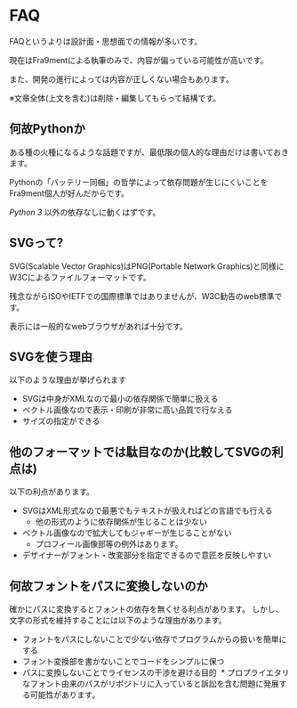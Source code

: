 # FAQ
FAQというよりは設計面・思想面での情報が多いです。

現在はFra9mentによる執筆のみで、内容が偏っている可能性が高いです。

また、開発の進行によっては内容が正しくない場合もあります。

※文章全体(上文を含む)は削除・編集してもらって結構です。

## 何故Pythonか
ある種の火種になるような話題ですが、最低限の個人的な理由だけは書いておきます。

Pythonの「バッテリー同梱」の哲学によって依存問題が生じにくいことをFra9ment個人が好んだからです。

*Python 3* 以外の依存なしに動くはずです。

## SVGって?
SVG(Scalable Vector Graphics)はPNG(Portable Network Graphics)と同様にW3Cによるファイルフォーマットです。

残念ながらISOやIETFでの国際標準ではありませんが、W3C勧告のweb標準です。

表示には一般的なwebブラウザがあれば十分です。

## SVGを使う理由
以下のような理由が挙げられます
* SVGは中身がXMLなので最小の依存関係で簡単に扱える
* ベクトル画像なので表示・印刷が非常に高い品質で行なえる
* サイズの指定ができる

## 他のフォーマットでは駄目なのか(比較してSVGの利点は)
以下の利点があります。
* SVGはXML形式なので最悪でもテキストが扱えればどの言語でも行える
  * 他の形式のように依存関係が生じることは少ない
* ベクトル画像なので拡大してもジャギーが生じることがない
  * プロフィール画像部等の例外はあります。
* デザイナーがフォント・改変部分を指定できるので意匠を反映しやすい

## 何故フォントをパスに変換しないのか
確かにパスに変換するとフォントの依存を無くせる利点があります。
しかし、文字の形式を維持することには以下のような理由があります。

* フォントをパスにしないことで少ない依存でプログラムからの扱いを簡単にする
* フォント変換部を書かないことでコードをシンプルに保つ
* パスに変換しないことでライセンスの干渉を避ける目的
  * プロプライエタリなフォント由来のパスがリポジトリに入っていると訴訟を含む問題に発展する可能性があります。
